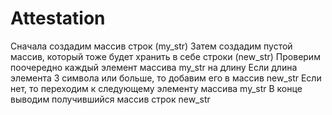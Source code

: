 # Attestation
Сначала создадим массив строк (my_str)
Затем создадим пустой массив, который тоже будет хранить в себе строки (new_str)
Проверим поочередно каждый элемент массива my_str на длину 
Если длина элемента 3 символа или больше, то добавим его в массив new_str
Если нет, то переходим к следующему элементу массива my_str
В конце выводим получившийся массив строк new_str
